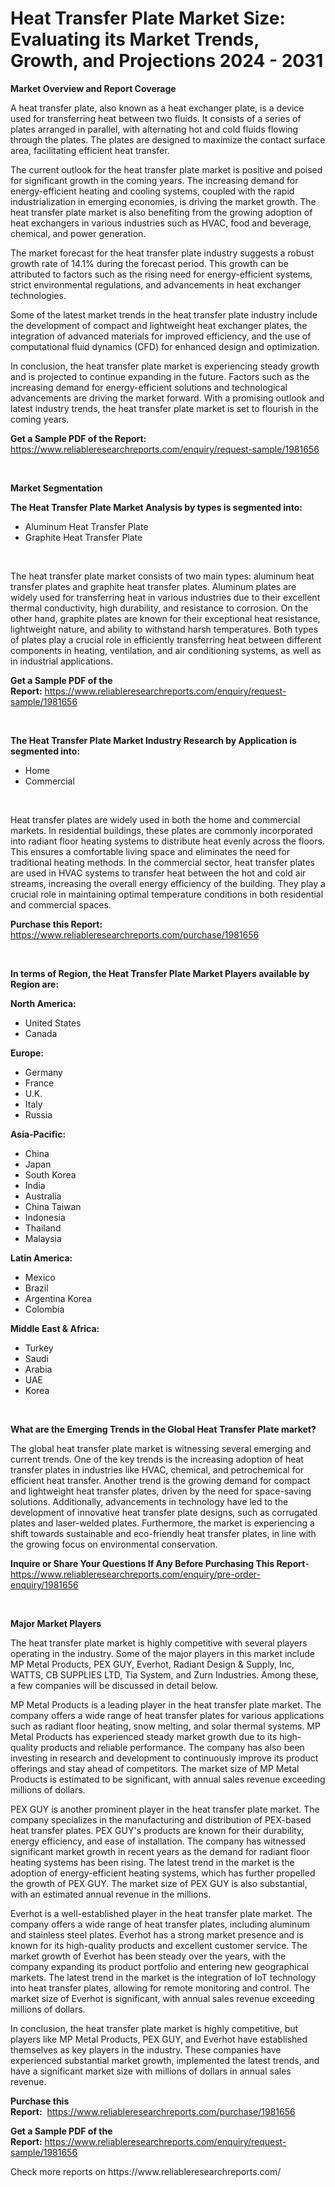 <p><h1>Heat Transfer Plate Market Size: Evaluating its Market Trends, Growth, and Projections 2024 - 2031</h1></p><p><strong>Market Overview and Report Coverage</strong></p>
<p><p>A heat transfer plate, also known as a heat exchanger plate, is a device used for transferring heat between two fluids. It consists of a series of plates arranged in parallel, with alternating hot and cold fluids flowing through the plates. The plates are designed to maximize the contact surface area, facilitating efficient heat transfer.</p><p>The current outlook for the heat transfer plate market is positive and poised for significant growth in the coming years. The increasing demand for energy-efficient heating and cooling systems, coupled with the rapid industrialization in emerging economies, is driving the market growth. The heat transfer plate market is also benefiting from the growing adoption of heat exchangers in various industries such as HVAC, food and beverage, chemical, and power generation.</p><p>The market forecast for the heat transfer plate industry suggests a robust growth rate of 14.1% during the forecast period. This growth can be attributed to factors such as the rising need for energy-efficient systems, strict environmental regulations, and advancements in heat exchanger technologies.</p><p>Some of the latest market trends in the heat transfer plate industry include the development of compact and lightweight heat exchanger plates, the integration of advanced materials for improved efficiency, and the use of computational fluid dynamics (CFD) for enhanced design and optimization.</p><p>In conclusion, the heat transfer plate market is experiencing steady growth and is projected to continue expanding in the future. Factors such as the increasing demand for energy-efficient solutions and technological advancements are driving the market forward. With a promising outlook and latest industry trends, the heat transfer plate market is set to flourish in the coming years.</p></p>
<p><strong>Get a Sample PDF of the Report:</strong> <a href="https://www.reliableresearchreports.com/enquiry/request-sample/1981656">https://www.reliableresearchreports.com/enquiry/request-sample/1981656</a></p>
<p>&nbsp;</p>
<p><strong>Market Segmentation</strong></p>
<p><strong>The Heat Transfer Plate Market Analysis by types is segmented into:</strong></p>
<p><ul><li>Aluminum Heat Transfer Plate</li><li>Graphite Heat Transfer Plate</li></ul></p>
<p>&nbsp;</p>
<p><p>The heat transfer plate market consists of two main types: aluminum heat transfer plates and graphite heat transfer plates. Aluminum plates are widely used for transferring heat in various industries due to their excellent thermal conductivity, high durability, and resistance to corrosion. On the other hand, graphite plates are known for their exceptional heat resistance, lightweight nature, and ability to withstand harsh temperatures. Both types of plates play a crucial role in efficiently transferring heat between different components in heating, ventilation, and air conditioning systems, as well as in industrial applications.</p></p>
<p><strong>Get a Sample PDF of the Report:</strong>&nbsp;<a href="https://www.reliableresearchreports.com/enquiry/request-sample/1981656">https://www.reliableresearchreports.com/enquiry/request-sample/1981656</a></p>
<p>&nbsp;</p>
<p><strong>The Heat Transfer Plate Market Industry Research by Application is segmented into:</strong></p>
<p><ul><li>Home</li><li>Commercial</li></ul></p>
<p>&nbsp;</p>
<p><p>Heat transfer plates are widely used in both the home and commercial markets. In residential buildings, these plates are commonly incorporated into radiant floor heating systems to distribute heat evenly across the floors. This ensures a comfortable living space and eliminates the need for traditional heating methods. In the commercial sector, heat transfer plates are used in HVAC systems to transfer heat between the hot and cold air streams, increasing the overall energy efficiency of the building. They play a crucial role in maintaining optimal temperature conditions in both residential and commercial spaces.</p></p>
<p><strong>Purchase this Report:</strong>&nbsp; <a href="https://www.reliableresearchreports.com/purchase/1981656">https://www.reliableresearchreports.com/purchase/1981656</a></p>
<p>&nbsp;</p>
<p><strong>In terms of Region, the Heat Transfer Plate Market Players available by Region are:</strong></p>
<p>
    <p> <strong> North America: </strong>
        <ul>
            <li>United States</li>
            <li>Canada</li>
        </ul>
        </p> 
    <p> <strong> Europe: </strong>
        <ul>
            <li>Germany</li>
            <li>France</li>
            <li>U.K.</li>
            <li>Italy</li>
            <li>Russia</li>
        </ul>
        </p> 
    <p> <strong> Asia-Pacific: </strong>
        <ul>
            <li>China</li>
            <li>Japan</li>
            <li>South Korea</li>
            <li>India</li>
            <li>Australia</li>
            <li>China Taiwan</li>
            <li>Indonesia</li>
            <li>Thailand</li>
            <li>Malaysia</li>
        </ul>
        </p> 
    <p> <strong> Latin America: </strong>
        <ul>
            <li>Mexico</li>
            <li>Brazil</li>
            <li>Argentina Korea</li>
            <li>Colombia</li>
        </ul>
        </p> 
    <p> <strong> Middle East & Africa: </strong>
        <ul>
            <li>Turkey</li>
            <li>Saudi</li>
            <li>Arabia</li>
            <li>UAE</li>
            <li>Korea</li>
        </ul>
    </p>
    </p>
<p>&nbsp;</p>
<p><strong>What are the Emerging Trends in the Global Heat Transfer Plate market?</strong></p>
<p><p>The global heat transfer plate market is witnessing several emerging and current trends. One of the key trends is the increasing adoption of heat transfer plates in industries like HVAC, chemical, and petrochemical for efficient heat transfer. Another trend is the growing demand for compact and lightweight heat transfer plates, driven by the need for space-saving solutions. Additionally, advancements in technology have led to the development of innovative heat transfer plate designs, such as corrugated plates and laser-welded plates. Furthermore, the market is experiencing a shift towards sustainable and eco-friendly heat transfer plates, in line with the growing focus on environmental conservation.</p></p>
<p><strong>Inquire or Share Your Questions If Any Before Purchasing This Report</strong>- <a href="https://www.reliableresearchreports.com/enquiry/pre-order-enquiry/1981656">https://www.reliableresearchreports.com/enquiry/pre-order-enquiry/1981656</a></p>
<p>&nbsp;</p>
<p><strong>Major Market Players</strong></p>
<p><p>The heat transfer plate market is highly competitive with several players operating in the industry. Some of the major players in this market include MP Metal Products, PEX GUY, Everhot, Radiant Design & Supply, Inc, WATTS, CB SUPPLIES LTD, Tia System, and Zurn Industries. Among these, a few companies will be discussed in detail below.</p><p>MP Metal Products is a leading player in the heat transfer plate market. The company offers a wide range of heat transfer plates for various applications such as radiant floor heating, snow melting, and solar thermal systems. MP Metal Products has experienced steady market growth due to its high-quality products and reliable performance. The company has also been investing in research and development to continuously improve its product offerings and stay ahead of competitors. The market size of MP Metal Products is estimated to be significant, with annual sales revenue exceeding millions of dollars.</p><p>PEX GUY is another prominent player in the heat transfer plate market. The company specializes in the manufacturing and distribution of PEX-based heat transfer plates. PEX GUY's products are known for their durability, energy efficiency, and ease of installation. The company has witnessed significant market growth in recent years as the demand for radiant floor heating systems has been rising. The latest trend in the market is the adoption of energy-efficient heating systems, which has further propelled the growth of PEX GUY. The market size of PEX GUY is also substantial, with an estimated annual revenue in the millions.</p><p>Everhot is a well-established player in the heat transfer plate market. The company offers a wide range of heat transfer plates, including aluminum and stainless steel plates. Everhot has a strong market presence and is known for its high-quality products and excellent customer service. The market growth of Everhot has been steady over the years, with the company expanding its product portfolio and entering new geographical markets. The latest trend in the market is the integration of IoT technology into heat transfer plates, allowing for remote monitoring and control. The market size of Everhot is significant, with annual sales revenue exceeding millions of dollars.</p><p>In conclusion, the heat transfer plate market is highly competitive, but players like MP Metal Products, PEX GUY, and Everhot have established themselves as key players in the industry. These companies have experienced substantial market growth, implemented the latest trends, and have a significant market size with millions of dollars in annual sales revenue.</p></p>
<p><strong>Purchase this Report:</strong>&nbsp;&nbsp;<a href="https://www.reliableresearchreports.com/purchase/1981656">https://www.reliableresearchreports.com/purchase/1981656</a></p>
<p></p>
<p><strong>Get a Sample PDF of the Report:</strong>&nbsp;<a href="https://www.reliableresearchreports.com/enquiry/request-sample/1981656">https://www.reliableresearchreports.com/enquiry/request-sample/1981656</a></p>
<p>Check more reports on https://www.reliableresearchreports.com/</p>